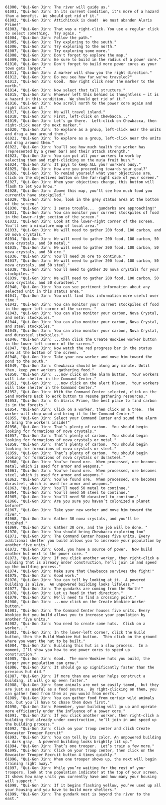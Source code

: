 ﻿```text
61000, "Qui-Gon Jinn: The river will guide us."
61001, "Qui-Gon Jinn: In its current condition, it's more of a hazard than a benefit.  We should get rid of it."
61002, "Qui-Gon Jinn: Attichitcuk is dead!  We must abandon Alaris Prime!"
61003, "Qui-Gon Jinn: That was a right-click. You use a regular click to select something.  Try again. "
61004, "Qui-Gon Jinn: Follow the path."
61005, "Qui-Gon Jinn: Try exploring to the south."
61006, "Qui-Gon Jinn: Try exploring to the north."
61007, "Qui-Gon Jinn: Try exploring some more."
61008, "Qui-Gon Jinn: Don't forget to explore the map."
61009, "Qui-Gon Jinn: Be sure to build in the radius of a power core."
61010, "Qui-Gon Jinn: Don't forget to build more power cores as your town gets larger."
61011, "Qui-Gon Jinn: A marker will show you the right direction."
61012, "Qui-Gon Jinn: Do you see how far we've traveled?"
61013, "Qui-Gon Jinn: Good.  Now right click near the marker to the north."
61014, "Qui-Gon Jinn: Now select that tall structure."
61015, "Qui-Gon Jinn: Whoever left this behind is thoughtless – it is a hazard in this condition.  We should get rid of it."
61016, "Qui-Gon Jinn: Now scroll north to the power core again and right click on it."
61017, "Qui-Gon Jinn: We will travel inland."
61018, "Qui-Gon Jinn: First, left-click on Chewbacca..."
61019, "Qui-Gon Jinn: Let’s go there.  Left-click on Chewbacca, then right-click near the next marker."
61020, "Qui-Gon Jinn: To explore as a group, left-click near the units and drag a box around them."
61021, "Qui-Gon Jinn: To explore as a group, left-click near the units and drag around them."
61022, "Qui-Gon Jinn: You’ll see how much health the worker has (represented by a green bar) and their attack strength."
61023, "Qui-Gon Jinn: You can put all your workers to work by selecting them and right-clicking on the muja fruit bush."
61024, "Qui-Gon Jinn: It pays to keep ALL your workers busy."
61025, "Qui-Gon Jinn: How are you proceeding towards your goal?"
61026, "Qui-Gon Jinn: To remind yourself what your objectives are, click on the objectives button on the far-right side of your screen."
61027, "Qui-Gon Jinn: When your objectives change, this button will flash to let you know."
61028, "Qui-Gon Jinn: Above this map, you'll see how much food you currently have stockpiled."
61029, "Qui-Gon Jinn: Now, look in the grey status area at the bottom of the screen."
61030, "Qui-Gon Jinn: I sense trouble...  gundarks are approaching!"
61031, "Qui-Gon Jinn: You can monitor your current stockpiles of food in the lower-right section of the screen."
61032, "Qui-Gon Jinn: Look at the lower-right corner of the screen. You'll see a miniature map of local area."
61033, "Qui-Gon Jinn: We will need to gather 200 food, 100 carbon, and 50 nova crystals."
61034, "Qui-Gon Jinn: We will need to gather 200 food, 100 carbon, 50 nova crystals, and 50 metal."
61035, "Qui-Gon Jinn: We will need to gather 200 food, 100 carbon, 50 nova crystals, and 30 ore."
61036, "Qui-Gon Jinn: You'll need 30 ore to continue."
61037, "Qui-Gon Jinn: We will need to gather 200 food, 100 carbon, 50 nova crystals, and 50 steel."
61038, "Qui-Gon Jinn: You'll need to gather 30 nova crystals for your stockpiles. "
61039, "Qui-Gon Jinn: We will need to gather 200 food, 100 carbon, 50 nova crystals, and 50 durasteel."
61040, "Qui-Gon Jinn: You can see pertinent information about any selected unit in this status area."
61041, "Qui-Gon Jinn: You will find this information more useful over time."
61042, "Qui-Gon Jinn: You can monitor your current stockpiles of food in the upper left corner of the screen. "
61043, "Qui-Gon Jinn: You can also monitor your carbon, Nova Crystal, and metal stockpiles."
61044, "Qui-Gon Jinn: You can also monitor your carbon, Nova Crystal, and steel stockpiles."
61045, "Qui-Gon Jinn: You can also monitor your carbon, Nova Crystal, and durasteel stockpiles."
61046, "Qui-Gon Jinn: ...then click the Create Wookiee worker button in the lower left corner of the screen."
61047, "Qui-Gon Jinn: Now watch the red progress bar in the status area at the bottom of the screen.  "
61048, "Qui-Gon Jinn: Take your new worker and move him toward the pond to the south."
61049, "Qui-Gon Jinn: Chewbacca should be along any minute. Until then, keep your workers gathering food."
61050, "Qui-Gon Jinn: ...now click on the alarm button.  Your workers will take shelter in the Command Center."
61051, "Qui-Gon Jinn: ...now click on the alert klaxon.  Your workers will take shelter in the Command Center."
61052, "Qui-Gon Jinn: With the Command Center selected, click on the Send Workers Back To Work button to resume gathering resources."
61053, "Qui-Gon Jinn: On Alaris Prime, the best place to find carbon is in the forests."
61054, "Qui-Gon Jinn: Click on a worker, then click on a tree.  The worker will chop wood and bring it to the Command Center."
61055, "Qui-Gon Jinn: Select your Command Center and sound the alarm to bring the workers inside!"
61056, "Qui-Gon Jinn: That’s plenty of carbon.  You should begin looking for formations of nova crystals."
61057, "Qui-Gon Jinn: That’s plenty of carbon.  You should begin looking for formations of nova crystals or metal."
61058, "Qui-Gon Jinn: That’s plenty of carbon.  You should begin looking for formations of nova crystals or steel."
61059, "Qui-Gon Jinn: That’s plenty of carbon.  You should begin looking for formations of nova crystals or durasteel."
61060, "Qui-Gon Jinn: You’ve found ore.  When processed, ore becomes metal, which is used for armor and weapons."
61061, "Qui-Gon Jinn: You’ve found ore.  When processed, ore becomes steel, which is used for armor and weapons."
61062, "Qui-Gon Jinn: You’ve found ore.  When processed, ore becomes durasteel, which is used for armor and weapons."
61063, "Qui-Gon Jinn: You’ll need 50 metal to continue."
61064, "Qui-Gon Jinn: You’ll need 50 steel to continue."
61065, "Qui-Gon Jinn: You’ll need 50 durasteel to continue."
61066, "Qui-Gon Jinn: Are you sure you haven’t colonized a planet before?"
61067, "Qui-Gon Jinn: Take your new worker and move him toward the river."
61068, "Qui-Gon Jinn: Gather 30 nova crystals, and you'll be finished."
61069, "Qui-Gon Jinn: Gather 30 ore, and the job will be done. "
61070, "Qui-Gon Jinn: You should bring Chewbacca exploring too"
61071, "Qui-Gon Jinn: The Command Center houses five units. Every additional shelter you build allows you to increase your population by another five units."
61072, "Qui-Gon Jinn: Good, you have a source of power.  Now build another hut next to the power core. "
61073, "Qui-Gon Jinn: If you click another worker, then right-click a building that is already under construction, he’ll join in and speed up the building process."
61074, "Qui-Gon Jinn: Make sure that Chewbacca survives the fight!"
61075, "Qui-Gon Jinn: Good work."
61076, "Qui-Gon Jinn: You can tell by looking at it.  A powered building is alive.  An unpowered building looks lifeless."
61077, "Qui-Gon Jinn: The gundarks are coming from the North!"
61078, "Qui-Gon Jinn: Let us head in that direction."
61079, "Qui-Gon Jinn: We'll need to find a crossing point."
61080, "Qui-Gon Jinn: ...now click on the Create Wookiee Worker button."
61081, "Qui-Gon Jinn: The Command Center houses five units. Every Wookiee Hut you build allows you to increase your population by another five units."
61082, "Qui-Gon Jinn: You need to create some huts.  Click on a worker..."
61083, "Qui-Gon Jinn: In the lower-left corner, click the Build button, then the Build Wookiee Hut button.  Then click on the ground where you want the hut to be built."
61084, "Qui-Gon Jinn: Building this hut is a slow process.  In a moment, I’ll show you how to use power cores to speed up construction."
61085, "Qui-Gon Jinn: Good.  The more Wookiee huts you build, the larger your population can grow."
61086, "Qui-Gon Jinn: It should go up significantly faster than the previous hut did."
61087, "Qui-Gon Jinn: If more than one worker helps construct a building, it will go up even faster."
61088, "Qui-Gon Jinn: Some animals are not so easily tamed,  but they are just as useful as a food source.  By right-clicking on them, you can gather food from them as you would from nerfs."
61089, "Qui-Gon Jinn: You can gather food from certain wild animals too, but you'll have to chase them down first."
61090, "Qui-Gon Jinn: Remember, your building will go up and operate more efficiently under the influence of a power core."
61091, "Qui-Gon Jinn: If you click another worker, then right-click a building that already under construction, he’ll join in and speed up the building process."
61092, "Qui-Gon Jinn: Click on your troop center and click Create Bowcaster Trooper Recruit"
61093, "Qui-Gon Jinn: You can tell by its color. An unpowered building is dark gray.  A powered building looks brightly lit up."
61094, "Qui-Gon Jinn: That’s one trooper.  Let’s train a few more."
61095, "Qui-Gon Jinn: Click on your troop center, then click on the Bowcaster Trooper Recruit button 4 times quickly."
61096, "Qui-Gon Jinn: When one trooper shows up, the next will begin training right away."
61097, "Qui-Gon Jinn: While you’re waiting for the rest of your troopers, look at the population indicator at the top of your screen. It shows how many units you currently have and how many your housing will support."
61098, "Qui-Gon Jinn: If it begins flashing yellow, you’ve used up all your housing and you have to build more shelters."
61099, "Qui-Gon Jinn: The gundark nest is beyond the river to the east."
```